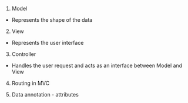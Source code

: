 1. Model
- Represents the shape of the data

2. View
- Represents the user interface

3. Controller
- Handles the user request and acts as an interface between Model and View

4. Routing in MVC  

5. Data annotation - attributes